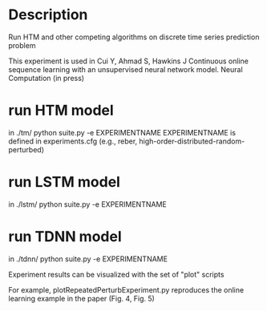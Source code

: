 # Description

Run HTM and other competing algorithms on discrete time series prediction problem

This experiment is used in 
Cui Y, Ahmad S, Hawkins J Continuous online sequence learning with an 
unsupervised neural network model. Neural Computation (in press)


# run HTM model
in ./tm/ 
python suite.py -e EXPERIMENTNAME
EXPERIMENTNAME is defined in experiments.cfg (e.g., reber, high-order-distributed-random-perturbed)

# run LSTM model
in ./lstm/ python suite.py -e EXPERIMENTNAME

# run TDNN model
in ./tdnn/ python suite.py -e EXPERIMENTNAME

Experiment results can be visualized with the set of "plot" scripts

For example, plotRepeatedPerturbExperiment.py reproduces the online learning example
in the paper (Fig. 4, Fig. 5)